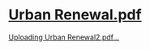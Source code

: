 # [Urban Renewal.pdf](https://github.com/Majed-Abdulbaki/Urban-Renewal/files/8840565/Urban.Renewal.pdf)
[Uploading Urban Renewal2.pdf…]()
